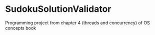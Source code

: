 # SudokuSolutionValidator
Programming project from chapter 4 (threads and concurrency) of OS concepts book
